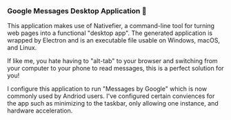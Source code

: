 ### Google Messages Desktop Application 💬

This application makes use of Nativefier, a command-line tool for turning web pages into a functional "desktop app".
The generated application is wrapped by Electron and is an executable file usable on Windows, macOS, and Linux.

If like me, you hate having to "alt-tab" to your browser and switching from your computer to your phone to read messages, this is a perfect solution for you!

I configure this application to run "Messages by Google" which is now commonly used by Andriod users. I've configured certain conviences for the app such as minimizing to the taskbar, only allowing one instance, and hardware acceleration.